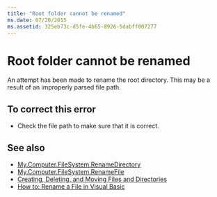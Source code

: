```yaml
---
title: "Root folder cannot be renamed"
ms.date: 07/20/2015
ms.assetid: 325eb73c-d5fe-4b65-8926-5dabff007277
---
```

# Root folder cannot be renamed
An attempt has been made to rename the root directory. This may be a result of an improperly parsed file path.  
  
## To correct this error  
  
- Check the file path to make sure that it is correct.  
  
## See also

- [My.Computer.FileSystem.RenameDirectory](xref:Microsoft.VisualBasic.MyServices.FileSystemProxy.RenameDirectory%2A)
- [My.Computer.FileSystem.RenameFile](xref:Microsoft.VisualBasic.MyServices.FileSystemProxy.RenameFile%2A)
- [Creating, Deleting, and Moving Files and Directories](../developing-apps/programming/drives-directories-files/creating-deleting-and-moving-files-and-directories.md)
- [How to: Rename a File in Visual Basic](../developing-apps/programming/drives-directories-files/how-to-rename-a-file.md)
